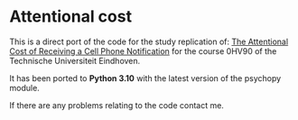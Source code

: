 # Attentional cost
This is a direct port of the code for the study replication of: [The Attentional Cost of Receiving a Cell Phone Notification](https://doi.org/10.1037/xhp0000100) for the course 0HV90 of the Technische Universiteit Eindhoven.

It has been ported to **Python 3.10** with the latest version of the psychopy module.

If there are any problems relating to the code contact me. 
